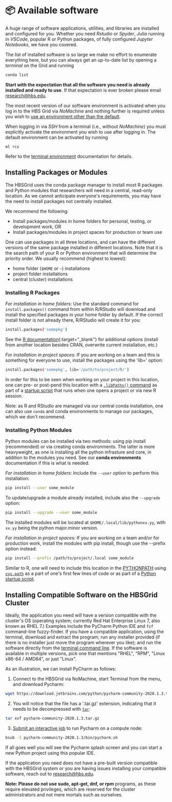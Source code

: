 # 📦 Available software

A huge range of software applications, utilities, and libraries are
installed and configured for you. Whether you need *Rstudio* or
*Spyder*, *Julia* running in *VSCode*, popular R or Python packages,
of fully configured *Jupyter Notebooks*, we have you covered.

The list of installed software is so large we make no effort to
enumerate everything here, but you can always get an up-to-date list
by opening a *terminal* on the Grid and running
``` sh
conda list
```

**Start with the expectation that all the software you need is already
installed and ready to use**. If that expectation is ever broken please
email [research@hbs.edu](mailto:research@hbs.edu).

The most recent version of our software environment is activated when you log 
in to the HBS Grid via *NoMachine* and nothing further is required unless you wish
to [use an environment other than the default](environments.md).

When logging in via *SSH* from a terminal (i.e., without *NoMachine*) you must 
explicitly activate the environment you wish to use after logging in. The default
environment can be activated by running 

```
ml rcs
``` 

Refer to the [terminal environment](environments.md#select-terminal-environment)
documentation for details.

## Installing Packages or Modules

The HBSGrid uses the conda package manager to install most R packages and Python modules
that researchers will need in a central, read-only location. As we cannot anticipate
everyone's requirements, you may have the need to install packages not centrally
installed.

We recommend the following: 
- Install packages/modules in home folders for personal, testing, or development work, OR
- Install packages/modules in project spaces for production or team use

One can use packages in all three locations, and can have the different versions of the
same package installed in different locations. Note that it is the search path of your R
or Python environment that will determine the priority order. We usually recommend
(highest to lowest):
- home folder (`$HOME` or `~`) installations
- project folder installations
- central (cluster) installations


### Installing R Packages

_For installation in home folders:_ Use the standard command for  `install.packages()`
command from within R/RStudio will download and install the specified packages in your
home folder by default. If the correct install folder is not already there, R/RStudio will
create it for you:

``` sh
install.packages('somepkg')
```

See the [R documentation](https://stat.ethz.ch/R-manual/R-devel/library/utils/html/install.packages.html){:target="_blank"} 
for additional options (install from another location besides CRAN, overwrite current 
installation, etc.)

_For installation in project spaces:_ If you are working on a team and this is something 
for everyone to use, install the packages using the 'lib=' option:

``` sh
install.packages('somepkg', lib='/path/to/project/R/')
```

In order for this to be seen when working on your project in this location, one can pre- 
or post-pend this location with a [`.libPaths()` command](https://stat.ethz.ch/R-manual/R-devel/library/base/html/libPaths.html) 
as part of a [startup script](https://docs.posit.co/ide/user/ide/guide/environments/r/managing-r.html) 
that runs when one opens a project or via new R session. 

Note: as R and RStudio are managed via our central conda installation, one can also use
 `conda` and conda environments to manage our packages, which we don't recommend.


### Installing Python Modules

Python modules can be installed via two methods: using pip install (recommended) or via
creating conda environments. The latter is more heavyweight, as one is installing all the
python infrasture and core, in addition to the modules you need. See our **conda
environments** documentation if this is what is needed.

_For installation in home folders:_ Include the `--user` option to perform this installation:

``` sh
pip install --user some_module
```

To update/upgrade a module already installed, include also the `--upgrade` option: 

``` sh
pip install --upgrade --user some_module
```

The installed modules will be located at `$HOME/.local/lib/pythonxx.yy`, with `xx.yy` being the python major.minor version. 

_For installation in project spaces:_ If you are working on a team and/or for production work, install the modules with pip install, though use the --prefix option instead:


``` sh
pip install --prefix /path/to/project/.local some_module
```

Similar to R, one will need to include this location in the [PYTHONPATH](https://docs.python.org/3/using/cmdline.html#environment-variables) using [`sys.path`](https://docs.python.org/3/library/sys.html#sys.path) as a part of one's first few lines of code or as part of a [Python startup script](https://docs.python.org/3/tutorial/appendix.html).



## Installing Compatible Software on the HBSGrid Cluster

Ideally, the application you need will have a version compatible with the cluster's OS
(operating system; currently Red Hat Enterprise Linux 7, also known as RHEL 7.) Examples
include the PyCharm Python IDE and `fzf` command-line fuzzy-finder. If you have a
compatible application, using the terminal, download and extract the program; run any
installer provided (if there is no installer just move the program wherever you like); and
run the software directly from the [terminal command
line](./commandline.md). If the software is available
in multiple versions, pick one that mentions "RHEL", "RPM", "Linux x86-64 / AMD64", or
just "Linux".

As an illustration, we can install PyCharm as follows:

1. Connect to the HBSGrid via NoMachine, start Terminal from the menu, and download
Pycharm: 

``` sh
wget https://download.jetbrains.com/python/pycharm-community-2020.1.3.tar.gz
```
2. You will notice that the file has a '.tar.gz' extension, indicating that it needs to be
decompressed with [`tar`](https://www.geeksforgeeks.org/tar-command-linux-examples/):
``` sh
tar xvf pycharm-community-2020.1.3.tar.gz
```
3. [Submit an interactive job](./commandline.md) to run Pycharm on a compute node: 
``` sh
bsub -I pycharm-community-2020.1.3/bin/pycharm.sh
```
If all goes well you will see the Pycharm splash screen and you can start a new Python
project using this popular IDE.

If the application you need does not have a pre-built version compatible with the HBSGrid
system or you are having issues installing your compatible software, reach out to
[research@hbs.edu](mailto:research@hbs.edu).

**Note: Please do not use sudo, apt-get, dnf, or rpm** programs, as these require elevated privileges, which are reserved for the cluster administrators and not mere mortals such as ourselves.
